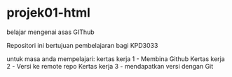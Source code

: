 # projek01-html
belajar mengenai asas GIThub

Repositori ini bertujuan pembelajaran bagi KPD3033

untuk masa anda mempelajari:
kertas kerja 1 - Membina Github
Kertas kerja 2 - Versi ke remote repo
Kertas kerja 3 - mendapatkan versi dengan Git
